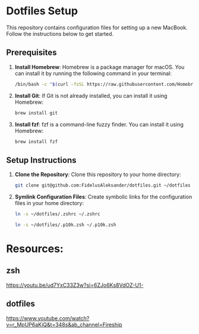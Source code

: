 # Dotfiles Setup

This repository contains configuration files for setting up a new MacBook. Follow the instructions below to get started.

## Prerequisites

1. **Install Homebrew**: Homebrew is a package manager for macOS. You can install it by running the following command in your terminal:
    ```sh
    /bin/bash -c "$(curl -fsSL https://raw.githubusercontent.com/Homebrew/install/HEAD/install.sh)"
    ```

2. **Install Git**: If Git is not already installed, you can install it using Homebrew:
    ```sh
    brew install git
    ```
3. **Install fzf**: fzf is a command-line fuzzy finder. You can install it using Homebrew:
    ```sh
    brew install fzf
    ```

## Setup Instructions

1. **Clone the Repository**: Clone this repository to your home directory:
    ```sh
    git clone git@github.com:FidelusAleksander/dotfiles.git ~/dotfiles
    ```

2. **Symlink Configuration Files**: Create symbolic links for the configuration files in your home directory:
    ```sh
    ln -s ~/dotfiles/.zshrc ~/.zshrc
    ```
    ```sh
    ln -s ~/dotfiles/.p10k.zsh ~/.p10k.zsh
    ```


# Resources:

## zsh

https://youtu.be/ud7YxC33Z3w?si=6ZJo6Ks8VdOZ-U1-

## dotfiles
https://www.youtube.com/watch?v=r_MpUP6aKiQ&t=348s&ab_channel=Fireship
